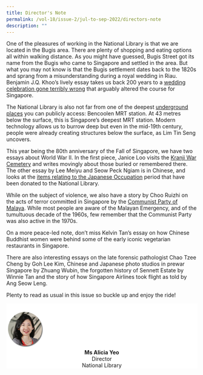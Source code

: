 ```yaml
---
title: Director's Note
permalink: /vol-18/issue-2/jul-to-sep-2022/directors-note
description: ""
---
```

One of the pleasures of working in the National Library is that we are located in the Bugis area. There are plenty of shopping and eating options all within walking distance. As you might have guessed, Bugis Street got its name from the Bugis who came to Singapore and settled in the area. But what you may not know is that the Bugis settlement dates back to the 1820s and sprang from a misunderstanding during a royal wedding in Riau. Benjamin J.Q. Khoo’s lively essay takes us back 200 years to a [wedding celebration gone terribly wrong](/vol-18/issue-2/jul-sep-2022/wedding-bugis-uprising-singapore-riau) that arguably altered the course for Singapore. 

The National Library is also not far from one of the deepest [underground places](/vol-18/issue-2/jul-sep-2022/underground-space-singapore) you can publicly access: Bencoolen MRT station. At 43 metres below the surface, this is Singapore’s deepest MRT station. Modern technology allows us to burrow deep but even in the mid-19th century, people were already creating structures below the surface, as Lim Tin Seng uncovers.

This year being the 80th anniversary of the Fall of Singapore, we have two essays about World War II. In the first piece, Janice Loo visits the [Kranji War Cemetery](/vol-18/issue-2/jul-sep-2022/kranji-war-cemetery) and writes movingly about those buried or remembered there. The other essay by Lee Meiyu and Seow Peck Ngiam is in Chinese, and looks at the [items relating to the Japanese Occupation](/vol-18/issue-2/jul-sep-2022/japanese-chinese-photo-studios) period that have been donated to the National Library.

While on the subject of violence, we also have a story by Choo Ruizhi on the acts of terror committed in Singapore by the [Communist Party of Malaya](/vol-18/issue-2/jul-sep-2022/communist-party-malaya-singapore). While most people are aware of the Malayan Emergency, and of the tumultuous decade of the 1960s, few remember that the Communist Party was also active in the 1970s. 

On a more peace-led note, don’t miss Kelvin Tan’s essay on how Chinese Buddhist women were behind some of the early iconic vegetarian restaurants in Singapore.

There are also interesting essays on the late forensic pathologist Chao Tzee Cheng by Goh Lee Kim, Chinese and Japanese photo studios in prewar Singapore by Zhuang Wubin, the forgotten history of Sennett Estate by Winnie Tan and the story of how Singapore Airlines took flight as told by Ang Seow Leng.

Plenty to read as usual in this issue so buckle up and enjoy the ride!

<div style="background-color: white;">
<br>
<img src="/images/vol-17-issue-3/Director.png" style="width: 100px; height: 100px;" />
<center><b>Ms Alicia Yeo</b><br>Director<br>National Library</center>
</div>
